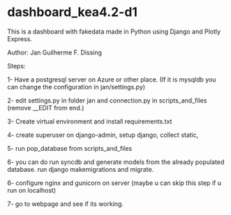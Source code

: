 # dashboard_kea4.2-d1
 
 This is a dashboard with fakedata made in Python using Django and Plotly Express.

 Author: Jan Guilherme F. Dissing

 Steps:

 1- Have a postgresql server on Azure or other place.
 (If it is mysqldb you can change the configuration in jan/settings.py)

 2- edit settings.py in folder jan and connection.py in scripts_and_files (remove __EDIT from end.)

 3- Create virtual environment and install requirements.txt

 4- create superuser on django-admin, setup django, collect static, 

 5- run pop_database from scripts_and_files

 6- you can do run syncdb and generate models from the already populated database. run django makemigrations and migrate. 

 6- configure nginx and gunicorn on server (maybe u can skip this step if u run on localhost)

 7- go to webpage and see if its working.



 